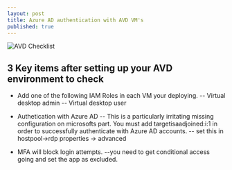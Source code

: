 ```yaml
---
layout: post
title: Azure AD authentication with AVD VM's
published: true
---
```


![AVD Checklist]({{site.baseurl}}/https://www.ayoubkochbati.com/wp-content/uploads/2021/09/wvd-520x293-1.png)
## 3 Key items after setting up your AVD environment to check

- Add one of the following IAM Roles in each VM your deploying.
-- Virtual desktop admin
-- Virtual desktop user

- Authetication with Azure AD
-- This is a particularly irritating missing configuration on microsofts part.  You must add targetisaadjoined:i:1 in order to successfully authenticate with Azure AD accounts.
-- set this in hostpool->rdp properties -> advanced


- MFA will block login attempts.
--you need to get conditional access going and set the app as excluded.
